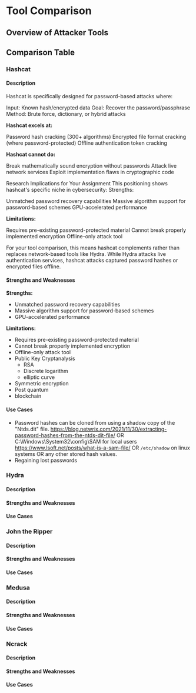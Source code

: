 # Tool Comparison

<!-- Write something here introducing the concept of this section of the report -->

## Overview of Attacker Tools

<!-- Briefly discuss the tools that will be used and a dot point that summarises each tool -->

## Comparison Table

### Hashcat

#### Description

Hashcat is specifically designed for password-based attacks where:

Input: Known hash/encrypted data
Goal: Recover the password/passphrase
Method: Brute force, dictionary, or hybrid attacks

**Hashcat excels at:**

Password hash cracking (300+ algorithms)
Encrypted file format cracking (where password-protected)
Offline authentication token cracking

**Hashcat cannot do:**

Break mathematically sound encryption without passwords
Attack live network services
Exploit implementation flaws in cryptographic code

Research Implications for Your Assignment
This positioning shows hashcat's specific niche in cybersecurity:
Strengths:

Unmatched password recovery capabilities
Massive algorithm support for password-based schemes
GPU-accelerated performance

**Limitations:**

Requires pre-existing password-protected material
Cannot break properly implemented encryption
Offline-only attack tool

For your tool comparison, this means hashcat complements rather than replaces network-based tools like Hydra. While Hydra attacks live authentication services, hashcat attacks captured password hashes or encrypted files offline.

#### Strengths and Weaknesses

**Strengths:**
- Unmatched password recovery capabilities
- Massive algorithm support for password-based schemes
- GPU-accelerated performance

**Limitations:**
- Requires pre-existing password-protected material
- Cannot break properly implemented encryption
- Offline-only attack tool
- Public Key Cryptanalysis
  - RSA
  - Discrete logarithm
  - elliptic curve
- Symmetric encryption
- Post quantum
- blockchain


#### Use Cases

- Password hashes can be cloned from using a shadow copy of the "Ntds.dit" file. https://blog.netwrix.com/2021/11/30/extracting-password-hashes-from-the-ntds-dit-file/ OR C:\Windows\System32\config\SAM for local users https://www.lsoft.net/posts/what-is-a-sam-file/ OR `/etc/shadow` on linux systems OR any other stored hash values. 
- Regaining lost passwords

<!-- -------------------------------------------------------------------------------------------- -->

### Hydra

#### Description

#### Strengths and Weaknesses

#### Use Cases

<!-- -------------------------------------------------------------------------------------------- -->

### John the Ripper

#### Description

#### Strengths and Weaknesses

#### Use Cases

<!-- -------------------------------------------------------------------------------------------- -->

### Medusa

#### Description

#### Strengths and Weaknesses

#### Use Cases

<!-- -------------------------------------------------------------------------------------------- -->

### Ncrack

#### Description

#### Strengths and Weaknesses

#### Use Cases

<!-- -------------------------------------------------------------------------------------------- -->
